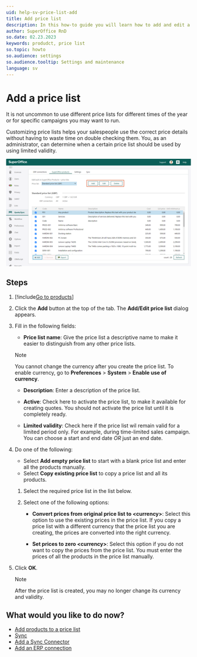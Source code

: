 ```yaml
---
uid: help-sv-price-list-add
title: Add price list
description: In this how-to guide you will learn how to add and edit a price list in SuperOffice Quote.
author: SuperOffice RnD
so.date: 02.23.2023
keywords: produdct, price list
so.topic: howto
so.audience: settings
so.audience.tooltip: Settings and maintenance
language: sv
---
```


# Add a price list

It is not uncommon to use different price lists for different times of the year or for specific campaigns you may want to run.

Customizing price lists helps your salespeople use the correct price details without having to waste time on double checking them. You, as an administrator, can determine when a certain price list should be used by using limited validity.

![You can add and edit all your price lists in the SuperOffice products tab -screenshot][img1]

## Steps

1. [!include[Go to products](../includes/goto-products.md)]

1. Click the **Add** button at the top of the tab. The **Add/Edit price list** dialog appears.

1. Fill in the following fields:

    * **Price list name**: Give the price list a descriptive name to make it easier to distinguish from any other price lists.

    > [!NOTE]
    > You cannot change the currency after you create the price list. To enable currency, go to **Preferences** > **System** > **Enable use of currency**.

    * **Description**: Enter a description of the price list.

    * **Active**: Check here to activate the price list, to make it available for creating quotes. You should not activate the price list until it is completely ready.

    * **Limited validity**: Check here if the price list wil remain valid for a limited period only. For example, during time-limited sales campaign. You can choose a start and end date *OR* just an end date.

1. Do one of the following:

    * Select **Add empty price list** to start with a blank price list and enter all the products manually.
    * Select **Copy existing price list** to copy a price list and all its products.

    1. Select the required price list in the list below.

    2. Select one of the following options:

        * **Convert prices from original price list to &lt;currency&gt;**: Select this option to use the existing prices in the price list. If you copy a price list with a different currency that the price list you are creating, the prices are converted into the right currency.

        * **Set prices to zero &lt;currency&gt;**: Select this option if you do not want to copy the prices from the price list. You must enter the prices of all the products in the price list manually.

1. Click **OK**.

    > [!NOTE]
    > After the price list is created, you may no longer change its currency and validity.

## What would you like to do now?

* [Add products to a price list][1]
* [Sync][2]
* [Add a Sync Connector][3]
* [Add an ERP connection][4]

<!-- Referenced links -->
[1]: add-product-to-price-list.md
[2]: ../sync/index.md
[3]: ../sync/sync-connector-add.md
[4]: ../sync/sync-add-erp-connection.md

<!-- Referenced images -->
[img1]: media/add-price-list.png

